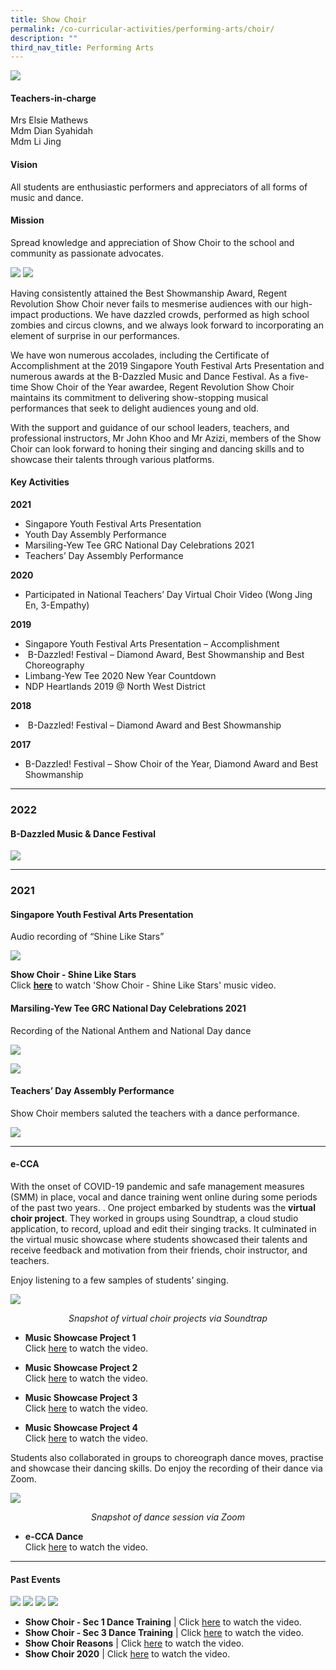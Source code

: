 ```yaml
---
title: Show Choir
permalink: /co-curricular-activities/performing-arts/choir/
description: ""
third_nav_title: Performing Arts
---
```

![](/images/CCA/Show%20Choir/SWCHRBanner%20-%202023.jpg)

#### Teachers-in-charge  
Mrs Elsie Mathews  
Mdm Dian Syahidah  
Mdm Li Jing

#### Vision  
All students are enthusiastic performers and appreciators of all forms of music and dance.

#### Mission  
Spread knowledge and appreciation of Show Choir to the school and community as passionate advocates.

![](/images/CCA/2022%20Show%20Choir%20Formal.jpg)
![](/images/CCA/2022%20Show%20Choir%20Fun.jpg)

Having consistently attained the Best Showmanship Award, Regent Revolution Show Choir never fails to mesmerise audiences with our high-impact productions. We have dazzled crowds, performed as high school zombies and circus clowns, and we always look forward to incorporating an element of surprise in our performances.

We have won numerous accolades, including the Certificate of Accomplishment at the 2019 Singapore Youth Festival Arts Presentation and numerous awards at the B-Dazzled Music and Dance Festival. As a five-time Show Choir of the Year awardee, Regent Revolution Show Choir maintains its commitment to delivering show-stopping musical performances that seek to delight audiences young and old.

With the support and guidance of our school leaders, teachers, and professional instructors, Mr John Khoo and Mr Azizi, members of the Show Choir can look forward to honing their singing and dancing skills and to showcase their talents through various platforms.

#### Key Activities

**2021**

*   Singapore Youth Festival Arts Presentation
*   Youth Day Assembly Performance
*   Marsiling-Yew Tee GRC National Day Celebrations 2021
*   Teachers’ Day Assembly Performance

**2020**

*   Participated in National Teachers’ Day Virtual Choir Video (Wong Jing En, 3-Empathy)

**2019**

*   Singapore Youth Festival Arts Presentation – Accomplishment
*    B-Dazzled! Festival – Diamond Award, Best Showmanship and Best Choreography
*   Limbang-Yew Tee 2020 New Year Countdown
*   NDP Heartlands 2019 @ North West District

**2018**

*    B-Dazzled! Festival – Diamond Award and Best Showmanship

**2017**

*   B-Dazzled! Festival – Show Choir of the Year, Diamond Award and Best Showmanship

---

### **2022**
#### B-Dazzled Music & Dance Festival

![](/images/CCA/Show%20Choir/SHWCHR-1.jpg)

---

### **2021**
#### Singapore Youth Festival Arts Presentation

Audio recording of “Shine Like Stars”

![](/images/CCA/Show%20Choir/SHWCHR-2.jpg)

**Show Choir - Shine Like Stars**  
Click [**here**](https://youtu.be/jsTwxfiJ5wE) to watch 'Show Choir - Shine Like Stars' music video.

#### Marsiling-Yew Tee GRC National Day Celebrations 2021

Recording of the National Anthem and National Day dance

![](/images/CCA/Show%20Choir/SHWCHR-3.jpg)

![](/images/CCA/Show%20Choir/SHWCHR-4.jpg)


#### Teachers’ Day Assembly Performance

Show Choir members saluted the teachers with a dance performance.

![](/images/CCA/Show%20Choir/SHWCHR-5.jpg)

---

#### **e-CCA**

With the onset of COVID-19 pandemic and safe management measures (SMM) in place, vocal and dance training went online during some periods of the past two years. . One project embarked by students was the **virtual choir project**. They worked in groups using Soundtrap, a cloud studio application, to record, upload and edit their singing tracks. It culminated in the virtual music showcase where students showcased their talents and receive feedback and motivation from their friends, choir instructor, and teachers.

Enjoy listening to a few samples of students’ singing.

![](/images/CCA/Show%20Choir/SHWCHR-11.jpg)
<center><i>Snapshot of virtual choir projects via Soundtrap</i></center>

* **Music Showcase Project 1**  
Click [here](https://youtu.be/CwrDSUVT3Zk) to watch the video.

* **Music Showcase Project 2**  
Click [here](https://youtu.be/hlXQWLNT_Ws) to watch the video.

* **Music Showcase Project 3**  
Click [here](https://youtu.be/8RxiMKXR3Ns) to watch the video.

* **Music Showcase Project 4**  
Click [here](https://youtu.be/8xLE88W5KWM) to watch the video.

Students also collaborated in groups to choreograph dance moves, practise and showcase their dancing skills. Do enjoy the recording of their dance via Zoom.

![](/images/CCA/Show%20Choir/SHWCHR-6.jpg)
<center><i>Snapshot of dance session via Zoom</i></center>

* **e-CCA Dance**  
Click [here](https://youtu.be/55yHKuAzHsI) to watch the video.

---
#### **Past Events**

![](/images/CCA/Show%20Choir/SHWCHR-7.jpg)
![](/images/CCA/Show%20Choir/SHWCHR-8.jpg)
![](/images/CCA/Show%20Choir/SHWCHR-9.jpg)
![](/images/CCA/Show%20Choir/SHWCHR-10.jpg)

* **Show Choir - Sec 1 Dance Training** | Click [here](https://youtu.be/P4dYVlPdzSQ) to watch the video.
* **Show Choir - Sec 3 Dance Training** | Click [here](https://youtu.be/9VJe0gZBx50) to watch the video.
* **Show Choir Reasons** | Click [here](https://youtu.be/LuH_OuM2cuQ) to watch the video.
* **Show Choir 2020** | Click [here](https://youtu.be/H0FNn4ti5sM) to watch the video.